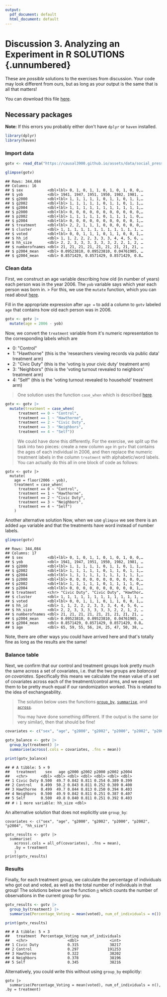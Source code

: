 ```yaml
---
output:
  pdf_document: default
  html_document: default
---
```


# Discussion 3. Analyzing an Experiment in R SOLUTIONS {.unnumbered}



These are *possible* solutions to the exercises from discussion. Your code may look different from ours, but as long as your output is the same that is all that matters!

You can download this file [here](assets/discussions/discussion3-solutions.Rmd).

## Necessary packages

**Note:** If this errors you probably either don't have `dplyr` or `haven` installed.


```r
library(dplyr)
library(haven)
```

### Import data


```r
gotv <- read_dta("https://causal3900.github.io/assets/data/social_pressure.dta")
```


```r
glimpse(gotv)
```

```
## Rows: 344,084
## Columns: 16
## $ sex           <dbl+lbl> 0, 1, 0, 1, 1, 0, 1, 0, 1, 0, 0,…
## $ yob           <dbl> 1941, 1947, 1951, 1950, 1982, 1981, …
## $ g2000         <dbl+lbl> 1, 1, 1, 1, 1, 0, 1, 1, 0, 1, 1,…
## $ g2002         <dbl+lbl> 1, 1, 1, 1, 1, 0, 1, 1, 0, 1, 1,…
## $ g2004         <dbl+lbl> 1, 1, 1, 1, 1, 1, 1, 1, 1, 1, 1,…
## $ p2000         <dbl+lbl> 0, 0, 0, 0, 0, 0, 0, 0, 0, 0, 0,…
## $ p2002         <dbl+lbl> 1, 1, 1, 1, 1, 0, 1, 1, 1, 1, 0,…
## $ p2004         <dbl+lbl> 0, 0, 0, 0, 0, 0, 0, 0, 0, 0, 1,…
## $ treatment     <dbl+lbl> 2, 2, 1, 1, 1, 0, 0, 0, 0, 0, 0,…
## $ cluster       <dbl> 1, 1, 1, 1, 1, 1, 1, 1, 1, 1, 1, 1, …
## $ voted         <dbl+lbl> 0, 0, 1, 1, 1, 0, 1, 1, 0, 0, 1,…
## $ hh_id         <dbl> 1, 1, 2, 2, 2, 3, 3, 3, 4, 4, 5, 6, …
## $ hh_size       <dbl> 2, 2, 3, 3, 3, 3, 3, 3, 2, 2, 1, 2, …
## $ numberofnames <dbl> 21, 21, 21, 21, 21, 21, 21, 21, 21, …
## $ p2004_mean    <dbl> 0.09523810, 0.09523810, 0.04761905, …
## $ g2004_mean    <dbl> 0.8571429, 0.8571429, 0.8571429, 0.8…
```

### Clean data

First, we construct an age variable describing how old (in number of years) each person was in the year 2006. The `yob` variable says which year each person was born in. \> For this, we use the `mutate` function, which you can read about [here](https://dplyr.tidyverse.org/reference/mutate.html).

Fill in the appropriate expression after `age =` to add a column to `gotv` labeled `age` that contains how old each person was in 2006.


```r
gotv <- gotv |>
  mutate(age = 2006 - yob)
```

Now, we convert the `treatment` variable from it's numeric representation to the corresponding labels which are

-   0: "Control"
-   1: "Hawthorne" (this is the 'researchers viewing records via public data' treatment arm)
-   2: "Civic Duty" (this is the 'voting is your civic duty' treatment arm)
-   3: "Neighbors" (this is the 'voting turnout revealed to neighbors' treatment arm)
-   4: "Self" (this is the 'voting turnout revealed to household' treatment arm)

> One solution uses the function `case_when` which is described [here](https://www.sharpsightlabs.com/blog/case-when-r/).


```r
gotv <- gotv |>
  mutate(treatment = case_when(
      treatment == 0 ~ "Control",
      treatment == 1 ~ "Hawthorne",
      treatment == 2 ~ "Civic Duty",
      treatment == 3 ~ "Neighbors",
      treatment == 4 ~ "Self")) 
```

> We could have done this differently. For the exercise, we split up the task into two pieces: create a new column `age` in `gotv` that contains the ages of each individual in 2006, and then replace the numeric treatment labels in the column `treatment` with alphabetic/word labels. You can actually do this all in one block of code as follows: 

```
gotv <- gotv |>
  mutate(
    age = floor(2006 - yob),
    treatment = case_when(
      treatment == 0 ~ "Control",
      treatment == 1 ~ "Hawthorne",
      treatment == 2 ~ "Civic Duty",
      treatment == 3 ~ "Neighbors",
      treatment == 4 ~ "Self")
    ) 
```

Another alternative solution
Now, when we use `glimpse` we see there is an added `age` variable and that the treatments have word instead of number labels.


```r
glimpse(gotv)
```

```
## Rows: 344,084
## Columns: 17
## $ sex           <dbl+lbl> 0, 1, 0, 1, 1, 0, 1, 0, 1, 0, 0,…
## $ yob           <dbl> 1941, 1947, 1951, 1950, 1982, 1981, …
## $ g2000         <dbl+lbl> 1, 1, 1, 1, 1, 0, 1, 1, 0, 1, 1,…
## $ g2002         <dbl+lbl> 1, 1, 1, 1, 1, 0, 1, 1, 0, 1, 1,…
## $ g2004         <dbl+lbl> 1, 1, 1, 1, 1, 1, 1, 1, 1, 1, 1,…
## $ p2000         <dbl+lbl> 0, 0, 0, 0, 0, 0, 0, 0, 0, 0, 0,…
## $ p2002         <dbl+lbl> 1, 1, 1, 1, 1, 0, 1, 1, 1, 1, 0,…
## $ p2004         <dbl+lbl> 0, 0, 0, 0, 0, 0, 0, 0, 0, 0, 1,…
## $ treatment     <chr> "Civic Duty", "Civic Duty", "Hawthor…
## $ cluster       <dbl> 1, 1, 1, 1, 1, 1, 1, 1, 1, 1, 1, 1, …
## $ voted         <dbl+lbl> 0, 0, 1, 1, 1, 0, 1, 1, 0, 0, 1,…
## $ hh_id         <dbl> 1, 1, 2, 2, 2, 3, 3, 3, 4, 4, 5, 6, …
## $ hh_size       <dbl> 2, 2, 3, 3, 3, 3, 3, 3, 2, 2, 1, 2, …
## $ numberofnames <dbl> 21, 21, 21, 21, 21, 21, 21, 21, 21, …
## $ p2004_mean    <dbl> 0.09523810, 0.09523810, 0.04761905, …
## $ g2004_mean    <dbl> 0.8571429, 0.8571429, 0.8571429, 0.8…
## $ age           <dbl> 65, 59, 55, 56, 24, 25, 47, 50, 38, …
```

Note, there are other ways you could have arrived here and that's totally fine as long as the results are the same!


### Balance table

Next, we confirm that our control and treatment groups look pretty much the same across a set of covariates, i.e. that the two groups are *balanced on covariates*. Specifically this means we calculate the mean value of a set of covariates across each of the treatment/control arms, and we expect them to be pretty much equal if our randomization worked. This is related to the idea of exchangeability.

> The solution below uses the functions [`group_by`](https://dplyr.tidyverse.org/reference/group_by.html), [`summarise`](https://dplyr.tidyverse.org/reference/summarise.html), and [`across`](https://dplyr.tidyverse.org/reference/across.html).
> 
> You may have done something different. If the output is the same (or very similar), then that should be fine!


```r
covariates <- c("sex", "age", "g2000", "g2002", "p2000", "p2002", "p2004", "hh_size")

gotv_balance <- gotv |>
  group_by(treatment) |>
  summarise(across(.cols = covariates, .fns = mean))

print(gotv_balance)
```

```
## # A tibble: 5 × 9
##   treatment    sex   age g2000 g2002 p2000 p2002 p2004
##   <chr>      <dbl> <dbl> <dbl> <dbl> <dbl> <dbl> <dbl>
## 1 Civic Duty 0.500  49.7 0.842 0.811 0.254 0.389 0.399
## 2 Control    0.499  50.2 0.843 0.811 0.252 0.389 0.400
## 3 Hawthorne  0.499  49.7 0.844 0.813 0.250 0.394 0.403
## 4 Neighbors  0.500  49.9 0.842 0.811 0.251 0.387 0.407
## 5 Self       0.500  49.8 0.840 0.811 0.251 0.392 0.403
## # ℹ 1 more variable: hh_size <dbl>
```

An alternative solution that does not explicitly use `group_by`:
```
covariates <- c("sex", "age", "g2000", "g2002", "p2000", "p2002", "p2004", "hh_size")

gotv_results <- gotv |>
  summarise(
    across(.cols = all_of(covariates), .fns = mean),
    .by = treatment
    )
print(gotv_results)
```
### Results

Finally, for each treatment group, we calculate the percentage of individuals who got out and voted, as well as the total number of individuals in that group! The solutions below use the function [`n`](https://www.rdocumentation.org/packages/dplyr/versions/0.7.8/topics/n) which counts the number of observations in the current group for you.


```r
gotv_results <- gotv |>
  group_by(treatment) |>
  summarise(Percentage_Voting = mean(voted), num_of_individuals = n())

print(gotv_results)
```

```
## # A tibble: 5 × 3
##   treatment  Percentage_Voting num_of_individuals
##   <chr>                  <dbl>              <int>
## 1 Civic Duty             0.315              38217
## 2 Control                0.297             191253
## 3 Hawthorne              0.322              38202
## 4 Neighbors              0.378              38196
## 5 Self                   0.345              38216
```

Alternatively, you could write this without using `group_by` explicitly: 
```
gotv |>
  summarise(Percentage_Voting = mean(voted), num_of_individuals = n(), .by = treatment)
```
